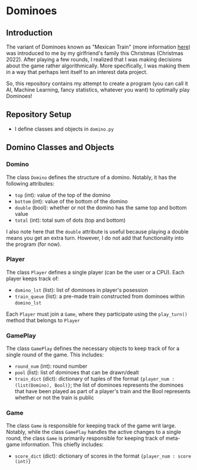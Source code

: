 # Dominoes

## Introduction 

The variant of Dominoes known as "Mexican Train" (more information [here](https://en.wikipedia.org/wiki/Mexican_Train)) was introduced to me by my girlfriend's family this Christmas (Christmas 2022). After playing a few rounds, I realized that I was making decisions about the game rather algorithmically. More specifically, I was making them in a way that perhaps lent itself to an interest data project. 

So, this repository contains my attempt to create a program (you can call it AI, Machine Learning, fancy statistics, whatever you want) to optimally play Dominoes! 

## Repository Setup 

- I define classes and objects in `domino.py`

## Domino Classes and Objects

### Domino 

The class `Domino` defines the structure of a domino. Notably, it has the following attributes: 
- `top` (int): value of the top of the domino 
- `bottom` (int): value of the bottom of the domino 
- `double` (bool): whether or not the domino has the same top and bottom value 
- `total` (int): total sum of dots (top and bottom)

I also note here that the `double` attribute is useful because playing a double means you get an extra turn. However, I do not add that functionality into the program (for now). 

### Player 

The class `Player` defines a single player (can be the user or a CPU). Each player keeps track of:
- `domino_lst` (list): list of dominoes in player's posession 
- `train_queue` (list): a pre-made train constructed from dominoes within `domino_lst` 

Each `Player` must join a `Game`, where they participate using the `play_turn()` method that belongs to `Player`

### GamePlay

The class `GamePlay` defines the necessary objects to keep track of for a single round of the game. This includes: 
- `round_num` (int): round number 
- `pool` (list): list of dominoes that can be drawn/dealt 
- `train_dict` (dict): dictionary of tuples of the format `{player_num : (list(Domino), Bool)}`; the list of dominoes represents the dominoes that have been played as part of a player's train and the Bool represents whether or not the train is public

### Game 

The class `Game` is responsible for keeping track of the game writ large. Notably, while the class `GamePlay` handles the active changes to a single round, the class `Game` is primarily responsible for keeping track of meta-game information. This chiefly includes: 
- `score_dict` (dict): dictionary of scores in the format `{player_num : score (int)}`